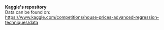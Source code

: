 **Kaggle's repository** \
Data can be found on: \
https://www.kaggle.com/competitions/house-prices-advanced-regression-techniques/data
